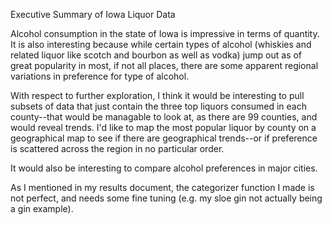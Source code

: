 Executive Summary of Iowa Liquor Data

Alcohol consumption in the state of Iowa is impressive in terms of quantity. It is also interesting because while certain types of alcohol (whiskies and related liquor like scotch and bourbon as well as vodka) jump out as of great popularity in most, if not all places, there are some apparent regional variations in preference for type of alcohol.

With respect to further exploration, I think it would be interesting to pull subsets of data that just contain the three top liquors consumed in each county--that would be managable to look at, as there are 99 counties, and would reveal trends. I'd like to map the most popular liquor by county on a geographical map to see if there are geographical trends--or if preference is scattered across the region in no particular order.

It would also be interesting to compare alcohol preferences in major cities.

As I mentioned in my results document, the categorizer function I made is not perfect, and needs some fine tuning (e.g. my sloe gin not actually being a gin example).